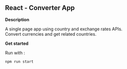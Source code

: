 ## React - Converter App

**Description**

A single page app using country and exchange rates APIs.\
Convert currencies and get related countries.

**Get started**

Run with :

```bash
npm run start
```
